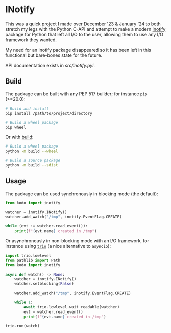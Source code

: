 INotify
=======

This was a quick project I made over December '23 & January '24 to both stretch my legs with 
the Python C-API and attempt to make a modern [inotify][inotify-man] package for Python that 
left all I/O to the user, allowing them to use any I/O framework they wanted.

My need for an inotify package disappeared so it has been left in this functional but 
bare-bones state for the future.

API documentation exists in *src/inotify.pyi*.

[inotify-man]:
	https://www.man7.org/linux/man-pages/man7/inotify.7.html
	"inotify manual page hosted at man7.org"


Build
-----

The package can be built with any PEP 517 builder; for instance `pip` (>=20.0):

```bash
# Build and install
pip install /path/to/project/directory

# Build a wheel package
pip wheel
```

Or with [build](https://pypi.org/project/build/):

```bash
# Build a wheel package
python -m build --wheel

# Build a source package
python -m build --sdist
```


Usage
-----

The package can be used synchronously in blocking mode (the default):

```python
from kodo import inotify

watcher = inotify.INotify()
watcher.add_watch("/tmp", inotify.EventFlag.CREATE)

while (evt := watcher.read_event()):
	print(f"{evt.name} created in /tmp")
```

Or asynchronously in non-blocking mode with an I/O framework, for instance using 
[`trio`](https://trio.readthedocs.io/en/stable/) (a nice alternative to `asyncio`):

```python
import trio.lowlevel
from pathlib import Path
from kodo import inotify

async def watch() -> None:
	watcher = inotify.INotify()
	watcher.setblocking(False)

	watcher.add_watch("/tmp", inotify.EventFlag.CREATE)

	while 1:
		await trio.lowlevel.wait_readable(watcher)
		evt = watcher.read_event()
		print(f"{evt.name} created in /tmp")

trio.run(watch)
```
